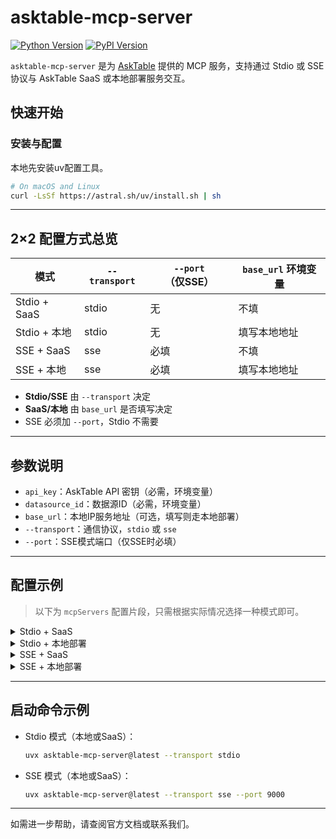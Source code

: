 # asktable-mcp-server

[![Python Version](https://img.shields.io/badge/python-3.10+-blue.svg)](https://www.python.org/)
[![PyPI Version](https://img.shields.io/pypi/v/asktable-mcp-server.svg)](https://pypi.org/project/asktable-mcp-server/)

`asktable-mcp-server` 是为 [AskTable](https://www.asktable.com/) 提供的 MCP 服务，支持通过 Stdio 或 SSE 协议与 AskTable SaaS 或本地部署服务交互。

## 快速开始

### 安装与配置
本地先安装uv配置工具。
```bash
# On macOS and Linux
curl -LsSf https://astral.sh/uv/install.sh | sh
```

---

## 2×2 配置方式总览

| 模式          | `--transport` | `--port`（仅SSE） | `base_url` 环境变量         |
|---------------|--------------|------------------|-----------------------------|
| Stdio + SaaS  | stdio        | 无               | 不填                        |
| Stdio + 本地  | stdio        | 无               | 填写本地地址                 |
| SSE + SaaS    | sse          | 必填             | 不填                        |
| SSE + 本地    | sse          | 必填             | 填写本地地址                 |

- **Stdio/SSE** 由 `--transport` 决定
- **SaaS/本地** 由 `base_url` 是否填写决定
- SSE 必须加 `--port`，Stdio 不需要

---

## 参数说明

- `api_key`：AskTable API 密钥（必需，环境变量）
- `datasource_id`：数据源ID（必需，环境变量）
- `base_url`：本地IP服务地址（可选，填写则走本地部署）
- `--transport`：通信协议，`stdio` 或 `sse`
- `--port`：SSE模式端口（仅SSE时必填）

---

## 配置示例

> 以下为 `mcpServers` 配置片段，只需根据实际情况选择一种模式即可。

<details>
<summary>Stdio + SaaS</summary>

```json
{
  "mcpServers": {
    "asktable-mcp-server": {
      "command": "uvx",
      "args": ["asktable-mcp-server@latest", "--transport", "stdio"],
      "env": {
        "api_key": "your_api_key",
        "datasource_id": "your_datasource_id"
      }
    }
  }
}
```
</details>

<details>
<summary>Stdio + 本地部署</summary>

```json
{
  "mcpServers": {
    "asktable-mcp-server": {
      "command": "uvx",
      "args": ["asktable-mcp-server@latest", "--transport", "stdio"],
      "env": {
        "api_key": "your_api_key",
        "datasource_id": "your_datasource_id",
        "base_url": "http://192.168.1.3:8030/api"
      }
    }
  }
}
```
</details>

<details>
<summary>SSE + SaaS</summary>

```json
{
  "mcpServers": {
    "asktable-mcp-server": {
      "command": "uvx",
      "args": ["asktable-mcp-server@latest", "--transport", "sse", "--port", "9000"],
      "env": {
        "api_key": "your_api_key",
        "datasource_id": "your_datasource_id"
      }
    }
  }
}
```
</details>

<details>
<summary>SSE + 本地部署</summary>

```json
{
  "mcpServers": {
    "asktable-mcp-server": {
      "command": "uvx",
      "args": ["asktable-mcp-server@latest", "--transport", "sse", "--port", "9000"],
      "env": {
        "api_key": "your_api_key",
        "datasource_id": "your_datasource_id",
        "base_url": "http://192.168.1.3:8030/api"
      }
    }
  }
}
```
</details>

---

## 启动命令示例

- Stdio 模式（本地或SaaS）：
  ```bash
  uvx asktable-mcp-server@latest --transport stdio
  ```

- SSE 模式（本地或SaaS）：
  ```bash
  uvx asktable-mcp-server@latest --transport sse --port 9000
  ```

---

如需进一步帮助，请查阅官方文档或联系我们。